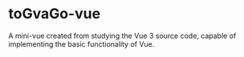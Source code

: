 # toGvaGo-vue
A mini-vue created from studying the Vue 3 source code, capable of implementing the basic functionality of Vue.
